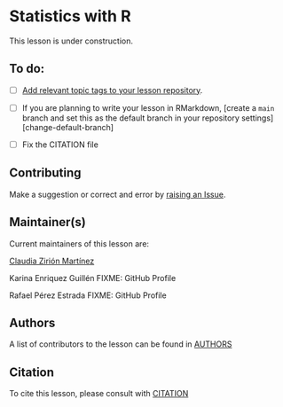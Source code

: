 # Statistics with R

This lesson is under construction.


## To do:
* [ ] [Add relevant topic tags to your lesson repository](https://cdh.carpentries.org/the-carpentries-incubator.html#topic-tags).


* [ ] If you are planning to write your lesson in RMarkdown,
  [create a `main` branch and set this as the default branch in your repository settings][change-default-branch]

* [ ] Fix the CITATION file

## Contributing

Make a suggestion or correct and error by [raising an Issue](https://github.com/Czirion/estadistica-R/issues).

## Maintainer(s)

Current maintainers of this lesson are:

[Claudia Zirión Martínez](https://github.com/Czirion)

Karina Enriquez Guillén FIXME: GitHub Profile

Rafael Pérez Estrada FIXME: GitHub Profile

## Authors

A list of contributors to the lesson can be found in [AUTHORS](AUTHORS)

## Citation

To cite this lesson, please consult with [CITATION](CITATION)

